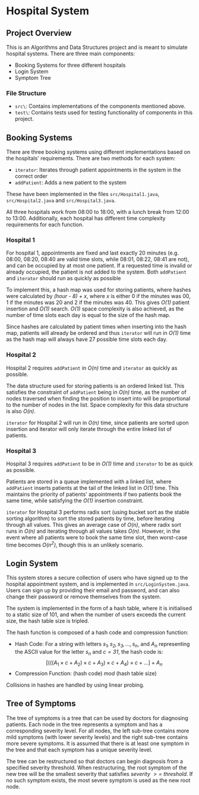 # Hospital System

## Project Overview
This is an Algorithms and Data Structures project and is meant to simulate hospital systems. There are three main components:
- Booking Systems for three different hospitals
- Login System
- Symptom Tree

### File Structure
- `src\`: Contains implementations of the components mentioned above.
- `test\`: Contains tests used for testing functionality of components in this project.

## Booking Systems
There are three booking systems using different implementations based on the hospitals' requirements. There are two methods for each system:
- `iterator`: Iterates through patient appointments in the system in the correct order
- `addPatient`: Adds a new patient to the system

These have been implemented in the files `src/Hospital1.java`, `src/Hospital2.java` and `src/Hospital3.java`.

All three hospitals work from 08:00 to 18:00, with a lunch break from 12:00 to 13:00. Additionally, each hospital has different time complexity requirements for each function.

### Hospital 1
For hospital 1, appointments are fixed and last exactly 20 minutes (e.g. 08:00, 08:20, 08:40 are valid time slots, while 08:01, 08:22, 08:41 are not), and can be occupied by at most one patient. If a requested time is invalid or already occupied, the patient is not added to the system. Both `addPatient` and `iterator` should run as quickly as possible

To implement this, a hash map was used for storing patients, where hashes were calculated by *(hour - 8) + x*, where *x* is either 0 if the minutes was 00, 1 if the minutes was 20 and 2 if the minutes was 40. This gives *O(1)* patient insertion and *O(1)* search.  *O(1)* space complexity is also achieved, as the number of time slots each day is equal to the size of the hash map.

Since hashes are calculated by patient times when inserting into the hash map, patients will already be ordered and thus `iterator` will run in *O(1)* time as the hash map will always have 27 possible time slots each day.

### Hospital 2
Hospital 2 requires `addPatient` in *O(n)* time and `iterator` as quickly as possible.

The data structure used for storing patients is an ordered linked list. This satisfies the constraint of `addPatient` being in *O(n)* time, as the number of nodes traversed when finding the position to insert into will be proportional to the number of nodes in the list. Space complexity for this data structure is also *O(n)*.

`iterator` for Hospital 2 will run in *O(n)* time, since patients are sorted upon insertion and iterator will only iterate through the entire linked list of patients.

### Hospital 3
Hospital 3 requires `addPatient` to be in *O(1)* time and `iterator` to be as quick as possible.

Patients are stored in a queue implemented with a linked list, where `addPatient` inserts patients at the tail of the linked list in *O(1)* time. This maintains the priority of patients' appointments if two patients book the same time, while satisfying the *O(1)* insertion constraint.

`iterator` for Hospital 3 performs radix sort (using bucket sort as the stable sorting algorithm) to sort the stored patients by time, before iterating through all values. This gives an average case of *O(n)*, where radix sort runs in *O(n)* and iterating through all values takes *O(n)*. However, in the event where all patients were to book the same time slot, then worst-case time becomes *O($n^2$)*, though this is an unlikely scenario.


## Login System
This system stores a secure collection of users who have signed up to the hospital appointment system, and is implemented in `src/LoginSystem.java`. Users can sign up by providing their email and password, and can also change their password or remove themselves from the system.

The system is implemented in the form of a hash table, where it is initialised to a static size of 101, and when the number of users exceeds the current size, the hash table size is tripled.

The hash function is composed of a hash code and compression function:
- Hash Code: For a string with letters *$s_1, s_2, s_3, ..., s_n$*, and *$A_n$* representing the ASCII value for the letter *$s_n$* and *$c=31$*, the hash code is: $$[(((A_1\times c+A_2)\times c+A_3)\times c + A_4)\times c + ...]+A_n$$
- Compression Function: (hash code) $mod$ (hash table size)

Collisions in hashes are handled by using linear probing.


## Tree of Symptoms
The tree of symptoms is a tree that can be used by doctors for diagnosing patients. Each node in the tree represents a symptom and has a corresponding severity level. For all nodes, the left sub-tree contains more mild symptoms (with lower severity levels) and the right sub-tree contains more severe symptoms. It is assumed that there is at least one symptom in the tree and that each symptom has a unique severity level.

The tree can be restructured so that doctors can begin diagnosis from a specified severity threshold. When restructuring, the root symptom of the new tree will be the smallest severity that satisfies *severity $>=$ threshold*. If no such symptom exists, the most severe symptom is used as the new root node.